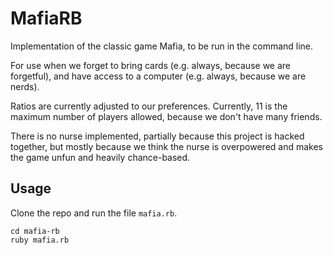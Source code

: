 # MafiaRB

Implementation of the classic game Mafia, to be run in the command line.

For use when we forget to bring cards (e.g. always, because we are forgetful), and have access to a computer (e.g. always, because we are nerds).

Ratios are currently adjusted to our preferences. Currently, 11 is the maximum number of players allowed, because we don't have many friends.

There is no nurse implemented, partially because this project is hacked together, but mostly because we think the nurse is overpowered and makes the game unfun and heavily chance-based. 

## Usage

Clone the repo and run the file `mafia.rb`.

    cd mafia-rb
    ruby mafia.rb